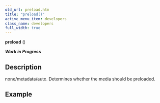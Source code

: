 ```yaml
---
old_url: preload.htm
title: "preload()"
active_menu_item: developers
class_name: developers
full_width: true
---
```



**preload** ()

***Work in Progress***

## Description
none/metadata/auto. Determines whether the media should be preloaded.
## Example



     
   
